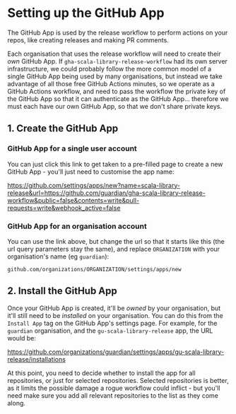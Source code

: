 # Setting up the GitHub App

The GitHub App is used by the release workflow to perform actions on your repos, like creating releases and
making PR comments.

Each organisation that uses the release workflow will need to create their _own_ GitHub App.
If `gha-scala-library-release-workflow` had its own server infrastructure, we could probably follow the more
common model of a single GitHub App being used by many organisations, but instead we take advantage of all those
free GitHub Actions minutes, so we operate as a GitHub Actions workflow, and need to pass the workflow the private
key of the GitHub App so that it can authenticate as the GitHub App... therefore we must each have our own GitHub App,
so that we don't share private keys.

## 1. Create the GitHub App

### GitHub App for a single user account

You can just click this link to get taken to a pre-filled page to create a new GitHub App - you'll just need to
customise the app name:

https://github.com/settings/apps/new?name=scala-library-release&url=https://github.com/guardian/gha-scala-library-release-workflow&public=false&contents=write&pull-requests=write&webhook_active=false

### GitHub App for an organisation account

You can use the link above, but change the url so that it starts like this (the url query parameters stay the same),
and replace `ORGANIZATION` with your organisation's name (eg `guardian`):

```
github.com/organizations/ORGANIZATION/settings/apps/new
```

## 2. Install the GitHub App

Once your GitHub App is created, it'll be _owned_ by your organisation, but it'll still need to be _installed_
on your organisation. You can do this from the `Install App` tag on the GitHub App's settings page. For example,
for the `guardian` organisation, and the `gu-scala-library-release` app, the URL would be:

https://github.com/organizations/guardian/settings/apps/gu-scala-library-release/installations

At this point, you need to decide whether to install the app for all repositories, or just for selected
repositories. Selected repositories is better, as it limits the possible damage a rogue workflow could inflict -
but you'll need make sure you add all relevant repositories to the list as they come along.
